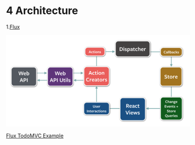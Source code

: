 # 4 Architecture

1.[Flux](http://facebook.github.io/flux/docs/overview.html)

![](flux-diagram-white-background.png)


[Flux TodoMVC Example](https://github.com/facebook/flux/tree/master/examples/flux-todomvc/)


